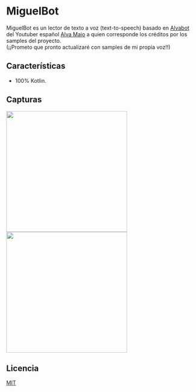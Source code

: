 # MiguelBot

MiguelBot es un lector de texto a voz (text-to-speech) basado en [Alvabot](https://5ro4.itch.io/alvabot) del Youtuber español [Alva Majo](https://www.youtube.com/user/5ro4) a quien corresponde los créditos por los samples del proyecto.<br>
(¡¡Prometo que pronto actualizaré con samples de mi propia voz!!)

## Características

- 100% Kotlin.

## Capturas

<p float="left">
<img src="https://user-images.githubusercontent.com/73041531/121473236-f7cb5d00-c987-11eb-9e73-415e34bf1688.png" width="320" />
<img src="https://user-images.githubusercontent.com/73041531/121473264-031e8880-c988-11eb-940f-c3154e463894.png" width="320" />
</p>


## Licencia
[MIT](https://github.com/mpadillaespino/miguelbot/blob/master/LICENSE)
